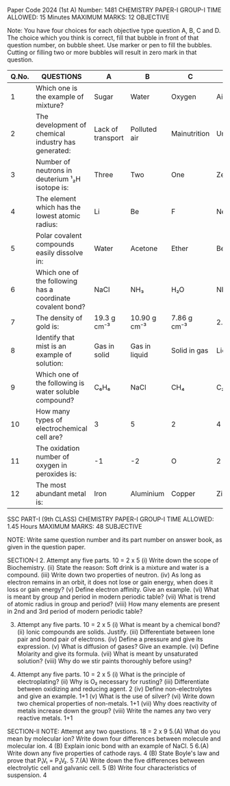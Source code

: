 Paper Code                     2024 (1st A)
Number: 1481
CHEMISTRY                       PAPER-I GROUP-I
TIME ALLOWED: 15 Minutes
MAXIMUM MARKS: 12
                                    OBJECTIVE

Note: You have four choices for each objective type question A, B, C and D. The choice which you think is correct, fill that bubble in front of that question number, on bubble sheet. Use marker or pen to fill the bubbles. Cutting or filling two or more bubbles will result in zero mark in that question.

| Q.No. | QUESTIONS                                                 | A               | B               | C               | D               |
|-------|-----------------------------------------------------------|-----------------|-----------------|-----------------|-----------------|
| 1     | Which one is the example of mixture?                      | Sugar           | Water           | Oxygen          | Air             |
| 2     | The development of chemical industry has generated:       | Lack of transport | Polluted air    | Mainutrition    | Unemployment    |
| 3     | Number of neutrons in deuterium ¹₂H isotope is:           | Three           | Two             | One             | Zero            |
| 4     | The element which has the lowest atomic radius:           | Li              | Be              | F               | Ne              |
| 5     | Polar covalent compounds easily dissolve in:              | Water           | Acetone         | Ether           | Benzene         |
| 6     | Which one of the following has a coordinate covalent bond? | NaCl            | NH₃             | H₂O             | NH₄⁺            |
| 7     | The density of gold is:                                   | 19.3 g cm⁻³     | 10.90 g cm⁻³    | 7.86 g cm⁻³     | 2.70 g cm⁻³     |
| 8     | Identify that mist is an example of solution:             | Gas in solid    | Gas in liquid   | Solid in gas    | Liquid in gas   |
| 9     | Which one of the following is water soluble compound?     | C₆H₆            | NaCl            | CH₄             | C₂H₂            |
| 10    | How many types of electrochemical cell are?               | 3               | 5               | 2               | 4               |
| 11    | The oxidation number of oxygen in peroxides is:           | -1              | -2              | O               | 2               |
| 12    | The most abundant metal is:                               | Iron            | Aluminium       | Copper          | Zinc            |


SSC PART-I (9th CLASS)
CHEMISTRY                       PAPER-I GROUP-I
TIME ALLOWED: 1.45 Hours
MAXIMUM MARKS: 48
                                    SUBJECTIVE

NOTE: Write same question number and its part number on answer book, as given in the question paper.

SECTION-I
2. Attempt any five parts.                                  10 = 2 x 5
   (i) Write down the scope of Biochemistry.
   (ii) State the reason: Soft drink is a mixture and water is a compound.
   (iii) Write down two properties of neutron.
   (iv) As long as electron remains in an orbit, it does not lose or gain energy, when does it loss or gain energy?
   (v) Define electron affinity. Give an example.
   (vi) What is meant by group and period in modern periodic table?
   (vii) What is trend of atomic radius in group and period?
   (viii) How many elements are present in 2nd and 3rd period of modern periodic table?

3. Attempt any five parts.                                  10 = 2 x 5
   (i) What is meant by a chemical bond?
   (ii) Ionic compounds are solids. Justify.
   (iii) Differentiate between lone pair and bond pair of electrons.
   (iv) Define a pressure and give its expression.
   (v) What is diffusion of gases? Give an example.
   (vi) Define Molarity and give its formula.
   (vii) What is meant by unsaturated solution?
   (viii) Why do we stir paints thoroughly before using?

4. Attempt any five parts.                                  10 = 2 x 5
   (i) What is the principle of electroplating?
   (ii) Why is O₂ necessary for rusting?
   (iii) Differentiate between oxidizing and reducing agent. 2
   (iv) Define non-electrolytes and give an example. 1+1
   (v) What is the use of silver?
   (vi) Write down two chemical properties of non-metals. 1+1
   (vii) Why does reactivity of metals increase down the group?
   (viii) Write the names any two very reactive metals. 1+1

SECTION-II
NOTE: Attempt any two questions.                               18 = 2 x 9
5.(A) What do you mean by molecular ion? Write down four differences between molecule and molecular ion. 4
   (B) Explain ionic bond with an example of NaCl. 5
6.(A) Write down any five properties of cathode rays. 4
   (B) State Boyle's law and prove that P₁V₁ = P₂V₂. 5
7.(A) Write down the five differences between electrolytic cell and galvanic cell. 5
   (B) Write four characteristics of suspension. 4
